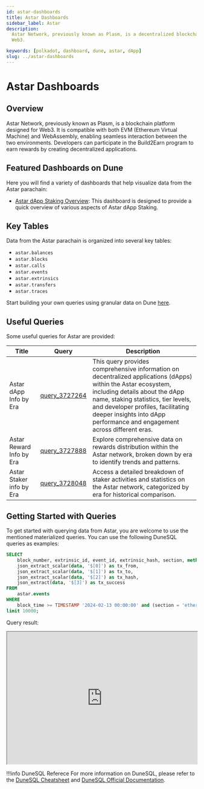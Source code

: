 ```yaml
---
id: astar-dashboards
title: Astar Dashboards
sidebar_label: Astar
description:
  Astar Network, previously known as Plasm, is a decentralized blockchain platform designed for
  Web3.

keywords: [polkadot, dashboard, dune, astar, dApp]
slug: ../astar-dashboards
---
```


# Astar Dashboards

## Overview

Astar Network, previously known as Plasm, is a blockchain platform designed for Web3. It is
compatible with both EVM (Ethereum Virtual Machine) and WebAssembly, enabling seamless interaction
between the two environments. Developers can participate in the Build2Earn program to earn rewards
by creating decentralized applications.

## Featured Dashboards on Dune

Here you will find a variety of dashboards that help visualize data from the Astar parachain:

- [Astar dApp Staking Overview](https://dune.com/substrate/astar-dapp-staking): This dashboard is
  designed to provide a quick overview of various aspects of Astar dApp Staking.

## Key Tables

Data from the Astar parachain is organized into several key tables:

- `astar.balances`
- `astar.blocks`
- `astar.calls`
- `astar.events`
- `astar.extrinsics`
- `astar.transfers`
- `astar.traces`

Start building your own queries using granular data on Dune
[here](https://dune.com/queries?category=canonical&namespace=astar).

## Useful Queries

Some useful queries for Astar are provided:

| Title                    | Query                                             | Description                                                                                                                                                                                                                                                                                              |
| ------------------------ | ------------------------------------------------- | -------------------------------------------------------------------------------------------------------------------------------------------------------------------------------------------------------------------------------------------------------------------------------------------------------- |
| Astar dApp Info by Era   | [query_3727264](https://dune.com/queries/3727264) | This query provides comprehensive information on decentralized applications (dApps) within the Astar ecosystem, including details about the dApp name, staking statistics, tier levels, and developer profiles, facilitating deeper insights into dApp performance and engagement across different eras. |
| Astar Reward Info by Era | [query_3727888](https://dune.com/queries/3727888) | Explore comprehensive data on rewards distribution within the Astar network, broken down by era to identify trends and patterns.                                                                                                                                                                         |
| Astar Staker info by Era | [query_3728048](https://dune.com/queries/3728048) | Access a detailed breakdown of staker activities and statistics on the Astar network, categorized by era for historical comparison.                                                                                                                                                                      |

## Getting Started with Queries

To get started with querying data from Astar, you are welcome to use the mentioned materialized
queries. You can use the following DuneSQL queries as examples:

```sql title="Astar EVM Executed" showLineNumbers
SELECT
    block_number, extrinsic_id, event_id, extrinsic_hash, section, method,
    json_extract_scalar(data, '$[0]') as tx_from,
    json_extract_scalar(data, '$[1]') as tx_to,
    json_extract_scalar(data, '$[2]') as tx_hash,
    json_extract(data, '$[3]') as tx_success
FROM
    astar.events
WHERE
    block_time >= TIMESTAMP '2024-02-13 00:00:00' and (section = 'ethereum' and method = 'Executed')
limit 10000;
```

Query result:

<iframe src="https://dune.com/embeds/3476827/6371367/" height="350" width="100%"></iframe>

!!!info DuneSQL Referece
    For more information on DuneSQL, please refer to the [DuneSQL Cheatsheet](../dunesql-cheatsheet.md)
    and
    [DuneSQL Official Documentation](https://docs.dune.com/query-engine/Functions-and-operators/index).


